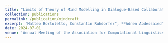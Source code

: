 ```yaml
---
title: "Limits of Theory of Mind Modelling in Dialogue-Based Collaborative Plan Acquisition"
collection: publications
permalink: /publication/mindcraft
excerpt: 'Matteo Bortoletto, Constantin Ruhdorfer^, **Adnen Abdessaied^**, Lei Shi, Andreas Bulling. [📄](https://arxiv.org/abs/2405.12621) [💻](https://git.hcics.simtech.uni-stuttgart.de/public-projects/limits-of-tom)'
date: 2024-07-01
venue: 'Annual Meeting of the Association for Computational Linguistics (ACL)'
---
```

